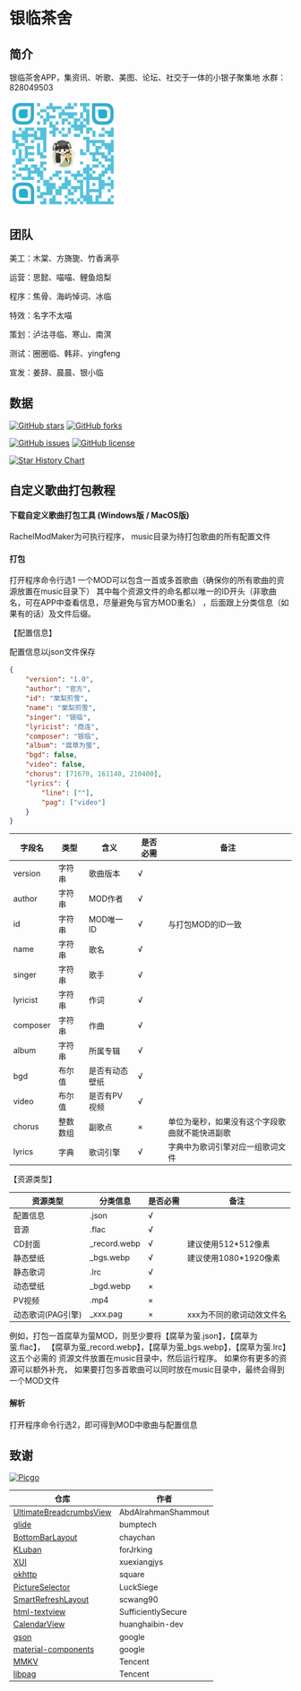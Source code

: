 # 银临茶舍


## 简介

银临茶舍APP，集资讯、听歌、美图、论坛、社交于一体的小银子聚集地
水群：828049503

<img height="192" src="./QQGroup.png" width="192" alt="QQGroup" />


## 团队

美工：木棠、方旖旎、竹香满亭

运营：思懿、喵喵、鲤鱼焙梨

程序：焦骨、海屿悼词、冰临

特效：名字不太喵

策划：泸沽寻临、寒山、南溟

测试：圈圈临、韩非、yingfeng

宣发：姜辞、晨晨、银小临

## 数据

[![GitHub stars](https://img.shields.io/github/stars/masterQian/rachel.svg)](https://github.com/masterQian/rachel/stargazers)
[![GitHub forks](https://img.shields.io/github/forks/masterQian/rachel.svg)](https://github.com/masterQian/rachel/network)

[![GitHub issues](https://img.shields.io/github/issues/masterQian/rachel.svg)](https://github.com/masterQian/rachel/issues)
[![GitHub license](https://img.shields.io/github/license/masterQian/rachel.svg)](https://github.com/masterQian/rachel/blob/master/LICENSE)

[![Star History Chart](https://api.star-history.com/svg?repos=masterQian/rachel&type=Date)](https://star-history.com/#masterQian/rachel&Date)

## 自定义歌曲打包教程

#### 下载自定义歌曲打包工具 (Windows版 / MacOS版)
RachelModMaker为可执行程序， music目录为待打包歌曲的所有配置文件

#### 打包
打开程序命令行选1
一个MOD可以包含一首或多首歌曲（确保你的所有歌曲的资源放置在music目录下）
其中每个资源文件的命名都以唯一的ID开头（非歌曲名，可在APP中查看信息，尽量避免与官方MOD重名）
，后面跟上分类信息（如果有的话）及文件后缀。

【配置信息】

配置信息以json文件保存

```json
{
    "version": "1.0",
    "author": "官方",
    "id": "棠梨煎雪",
    "name": "棠梨煎雪",
    "singer": "银临",
    "lyricist": "商连",
    "composer": "银临",
    "album": "腐草为萤",
    "bgd": false,
    "video": false,
    "chorus": [71670, 161140, 210400],
    "lyrics": {
        "line": [""],
        "pag": ["video"]
    }
}
```

| 字段名      | 类型   | 含义      | 是否必需 | 备注                      |
|----------|------|---------|------|-------------------------|
| version  | 字符串  | 歌曲版本    | √    |                         |
| author   | 字符串  | MOD作者   | √    |                         |
| id       | 字符串  | MOD唯一ID | √    | 与打包MOD的ID一致             |
| name     | 字符串  | 歌名      | √    |                         |
| singer   | 字符串  | 歌手      | √    |                         |
| lyricist | 字符串  | 作词      | √    |                         |
| composer | 字符串  | 作曲      | √    |                         |
| album    | 字符串  | 所属专辑    | √    |                         |
| bgd      | 布尔值  | 是否有动态壁纸 | √    |                         |
| video    | 布尔值  | 是否有PV视频 | √    |                         |
| chorus   | 整数数组 | 副歌点     | ×    | 单位为毫秒，如果没有这个字段歌曲就不能快进副歌 |
| lyrics   | 字典   | 歌词引擎    | √    | 字典中为歌词引擎对应一组歌词文件        |


【资源类型】

| 资源类型        | 分类信息         | 是否必需 | 备注             |
|-------------|--------------|------|----------------|
| 配置信息        | .json        | √    |
| 音源          | .flac        | √    |                |
| CD封面        | _record.webp | √    |   建议使用512*512像素             |
| 静态壁纸        | _bgs.webp    | √    |    建议使用1080*1920像素            |
| 静态歌词        | .lrc         | √    |                |
| 动态壁纸        | _bgd.webp    | ×    |                |
| PV视频        | .mp4         | ×    |                |
| 动态歌词(PAG引擎) | _xxx.pag     | ×    | xxx为不同的歌词动效文件名 |

例如，打包一首腐草为萤MOD，则至少要将【腐草为萤.json】，【腐草为萤.flac】，
【腐草为萤_record.webp】，【腐草为萤_bgs.webp】，【腐草为萤.lrc】这五个必需的
资源文件放置在music目录中，然后运行程序。
如果你有更多的资源可以额外补充， 如果要打包多首歌曲可以同时放在music目录中，最终会得到一个MOD文件

#### 解析

打开程序命令行选2，即可得到MOD中歌曲与配置信息

## 致谢

[![Picgo](https://www.picgo.net/content/images/system/logo_1650210921195_8a4898.svg)](https://www.picgo.net)

| 仓库                                                                                        | 作者                  |
|-------------------------------------------------------------------------------------------|---------------------|
| [UltimateBreadcrumbsView](https://github.com/AbdAlrahmanShammout/UltimateBreadcrumbsView) | AbdAlrahmanShammout |
| [glide](https://github.com/bumptech/glide)                                                | bumptech            |
| [BottomBarLayout](https://github.com/chaychan/BottomBarLayout)                            | chaychan            |
| [KLuban](https://github.com/forJrking/KLuban)                                             | forJrking           |
| [XUI](https://github.com/xuexiangjys/XUI)                                                 | xuexiangjys         |
| [okhttp](https://github.com/square/okhttp)                                                | square              |
| [PictureSelector](https://github.com/LuckSiege/PictureSelector)                           | LuckSiege           |
| [SmartRefreshLayout](https://github.com/scwang90/SmartRefreshLayout)                      | scwang90            |
| [html-textview](https://github.com/SufficientlySecure/html-textview)                      | SufficientlySecure  |
| [CalendarView](https://github.com/huanghaibin-dev/CalendarView)            |huanghaibin-dev|
| [gson](https://github.com/google/gson)                                                    | google              |
| [material-components](https://github.com/material-components/material-components-android) | google              |
| [MMKV](https://github.com/Tencent/MMKV)                                                   | Tencent             |
| [libpag](https://github.com/Tencent/libpag)                                               | Tencent             |






